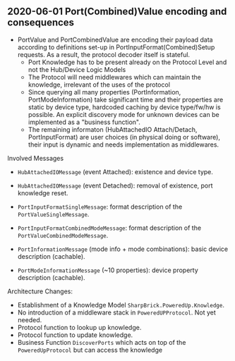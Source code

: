 ## 2020-06-01 Port(Combined)Value encoding and consequences

- PortValue and PortCombinedValue are encoding their payload data according to definitions set-up in PortInputFormat(Combined)Setup requests. As a result, the protocol decoder itself is stateful.
  - Port Knowledge has to be present already on the Protocol Level and not the Hub/Device Logic Models
  - The Protocol will need middlewares which can maintain the knowledge, irrelevant of the uses of the protocol
  - Since querying all many properties (PortInformation, PortModeInformation) take significant time and their properties are static by device type, hardcoded caching by device type/fw/hw is possible. An explicit discovery mode for unknown devices can be implemented as a "business function".
  - The remaining informaton (HubAttachedIO Attach/Detach, PortInputFormat) are user choices (in physical doing or software), their input is dynamic and needs implementation as middlewares.

Involved Messages

- `HubAttachedIOMessage` (event Attached): existence and device type.
- `HubAttachedIOMessage` (event Detached): removal of existence, port knowledge reset.
- `PortInputFormatSingleMessage`: format description of the `PortValueSingleMessage`.
- `PortInputFormatCombinedModeMessage`: format description of the `PortValueCombinedModeMessage`.

- `PortInformationMessage` (mode info + mode combinations): basic device description (cachable).
- `PortModeInformationMessage` (~10 properties): device property description (cachable).

Architecture Changes:

- Establishment of a Knowledge Model `SharpBrick.PoweredUp.Knowledge`.
- No introduction of a middleware stack in  `PoweredUPProtocol`. Not yet needed.
- Protocol function to lookup up knowledge.
- Protocol function to update knowledge.
- Business Function `DiscoverPorts` which acts on top of the `PoweredUpProtocol` but can access the knowledge